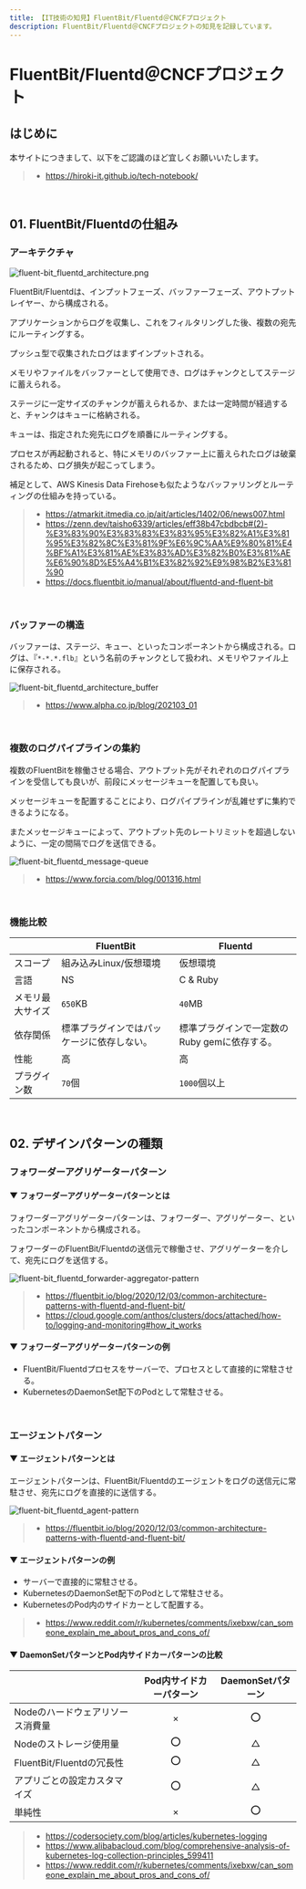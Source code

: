 ```yaml
---
title: 【IT技術の知見】FluentBit/Fluentd＠CNCFプロジェクト
description: FluentBit/Fluentd＠CNCFプロジェクトの知見を記録しています。
---
```


# FluentBit/Fluentd＠CNCFプロジェクト

## はじめに

本サイトにつきまして、以下をご認識のほど宜しくお願いいたします。

> - https://hiroki-it.github.io/tech-notebook/

<br>

## 01. FluentBit/Fluentdの仕組み

### アーキテクチャ

![fluent-bit_fluentd_architecture.png](https://raw.githubusercontent.com/hiroki-it/tech-notebook-images/master/images/fluent-bit_fluentd_architecture.png)

FluentBit/Fluentdは、インプットフェーズ、バッファーフェーズ、アウトプットレイヤー、から構成される。

アプリケーションからログを収集し、これをフィルタリングした後、複数の宛先にルーティングする。

プッシュ型で収集されたログはまずインプットされる。

メモリやファイルをバッファーとして使用でき、ログはチャンクとしてステージに蓄えられる。

ステージに一定サイズのチャンクが蓄えられるか、または一定時間が経過すると、チャンクはキューに格納される。

キューは、指定された宛先にログを順番にルーティングする。

プロセスが再起動されると、特にメモリのバッファー上に蓄えられたログは破棄されるため、ログ損失が起こってしまう。

補足として、AWS Kinesis Data Firehoseも似たようなバッファリングとルーティングの仕組みを持っている。

> - https://atmarkit.itmedia.co.jp/ait/articles/1402/06/news007.html
> - https://zenn.dev/taisho6339/articles/eff38b47cbdbcb#(2)-%E3%83%90%E3%83%83%E3%83%95%E3%82%A1%E3%81%95%E3%82%8C%E3%81%9F%E6%9C%AA%E9%80%81%E4%BF%A1%E3%81%AE%E3%83%AD%E3%82%B0%E3%81%AE%E6%90%8D%E5%A4%B1%E3%82%92%E9%98%B2%E3%81%90
> - https://docs.fluentbit.io/manual/about/fluentd-and-fluent-bit

<br>

### バッファーの構造

バッファーは、ステージ、キュー、といったコンポーネントから構成される。ログは、『`*-*.*.flb`』という名前のチャンクとして扱われ、メモリやファイル上に保存される。

![fluent-bit_fluentd_architecture_buffer](https://raw.githubusercontent.com/hiroki-it/tech-notebook-images/master/images/fluent-bit_fluentd_architecture_buffer.png)

> - https://www.alpha.co.jp/blog/202103_01

<br>

### 複数のログパイプラインの集約

複数のFluentBitを稼働させる場合、アウトプット先がそれぞれのログパイプラインを受信しても良いが、前段にメッセージキューを配置しても良い。

メッセージキューを配置することにより、ログパイプラインが乱雑せずに集約できるようになる。

またメッセージキューによって、アウトプット先のレートリミットを超過しないように、一定の間隔でログを送信できる。

![fluent-bit_fluentd_message-queue](https://raw.githubusercontent.com/hiroki-it/tech-notebook-images/master/images/fluent-bit_fluentd_message-queue.png)

> - https://www.forcia.com/blog/001316.html

<br>

### 機能比較

|                  | FluentBit                                  | Fluentd                                      |
| ---------------- | ------------------------------------------ | -------------------------------------------- |
| スコープ         | 組み込みLinux/仮想環境                     | 仮想環境                                     |
| 言語             | NS                                         | C & Ruby                                     |
| メモリ最大サイズ | `650`KB                                    | `40`MB                                       |
| 依存関係         | 標準プラグインではパッケージに依存しない。 | 標準プラグインで一定数のRuby gemに依存する。 |
| 性能             | 高                                         | 高                                           |
| プラグイン数     | `70`個                                     | `1000`個以上                                 |

<br>

## 02. デザインパターンの種類

### フォワーダーアグリゲーターパターン

#### ▼ フォワーダーアグリゲーターパターンとは

フォワーダーアグリゲーターパターンは、フォワーダー、アグリゲーター、といったコンポーネントから構成される。

フォワーダーのFluentBit/Fluentdの送信元で稼働させ、アグリゲーターを介して、宛先にログを送信する。

![fluent-bit_fluentd_forwarder-aggregator-pattern](https://raw.githubusercontent.com/hiroki-it/tech-notebook-images/master/images/fluent-bit_fluentd_forwarder-aggregator-pattern.png)

> - https://fluentbit.io/blog/2020/12/03/common-architecture-patterns-with-fluentd-and-fluent-bit/
> - https://cloud.google.com/anthos/clusters/docs/attached/how-to/logging-and-monitoring#how_it_works

#### ▼ フォワーダーアグリゲーターパターンの例

- FluentBit/Fluentdプロセスをサーバーで、プロセスとして直接的に常駐させる。
- KubernetesのDaemonSet配下のPodとして常駐させる。

<br>

### エージェントパターン

#### ▼ エージェントパターンとは

エージェントパターンは、FluentBit/Fluentdのエージェントをログの送信元に常駐させ、宛先にログを直接的に送信する。

![fluent-bit_fluentd_agent-pattern](https://raw.githubusercontent.com/hiroki-it/tech-notebook-images/master/images/fluent-bit_fluentd_agent-pattern.png)

> - https://fluentbit.io/blog/2020/12/03/common-architecture-patterns-with-fluentd-and-fluent-bit/

#### ▼ エージェントパターンの例

- サーバーで直接的に常駐させる。
- KubernetesのDaemonSet配下のPodとして常駐させる。
- KubernetesのPod内のサイドカーとして配置する。

> - https://www.reddit.com/r/kubernetes/comments/ixebxw/can_someone_explain_me_about_pros_and_cons_of/

#### ▼ DaemonSetパターンとPod内サイドカーパターンの比較

|                                  | Pod内サイドカーパターン | DaemonSetパターン |
| -------------------------------- | :---------------------: | :---------------: |
| Nodeのハードウェアリソース消費量 |            ×            |        ⭕️        |
| Nodeのストレージ使用量           |           ⭕️           |         △         |
| FluentBit/Fluentdの冗長性        |          ⭕️️           |         △         |
| アプリごとの設定カスタマイズ     |           ⭕️           |         △         |
| 単純性                           |            ×            |        ⭕️        |

> - https://codersociety.com/blog/articles/kubernetes-logging
> - https://www.alibabacloud.com/blog/comprehensive-analysis-of-kubernetes-log-collection-principles_599411
> - https://www.reddit.com/r/kubernetes/comments/ixebxw/can_someone_explain_me_about_pros_and_cons_of/

<br>
